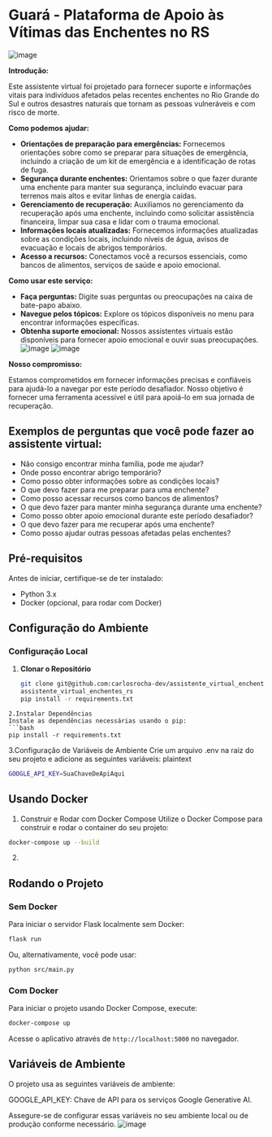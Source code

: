 # Guará - Plataforma de Apoio às Vítimas das Enchentes no RS
![image](https://github.com/carlosrocha-dev/assistente_virtual_enchentes_rs/assets/3737837/175a88d9-d82a-4e77-93ee-e9e0e4458173)

**Introdução:**

Este assistente virtual foi projetado para fornecer suporte e informações vitais para indivíduos afetados pelas recentes enchentes no Rio Grande do Sul e outros desastres naturais que tornam as pessoas vulneráveis e com risco de morte.

**Como podemos ajudar:**

* **Orientações de preparação para emergências:** Fornecemos orientações sobre como se preparar para situações de emergência, incluindo a criação de um kit de emergência e a identificação de rotas de fuga.
* **Segurança durante enchentes:** Orientamos sobre o que fazer durante uma enchente para manter sua segurança, incluindo evacuar para terrenos mais altos e evitar linhas de energia caídas.
* **Gerenciamento de recuperação:** Auxiliamos no gerenciamento da recuperação após uma enchente, incluindo como solicitar assistência financeira, limpar sua casa e lidar com o trauma emocional.
* **Informações locais atualizadas:** Fornecemos informações atualizadas sobre as condições locais, incluindo níveis de água, avisos de evacuação e locais de abrigos temporários.
* **Acesso a recursos:** Conectamos você a recursos essenciais, como bancos de alimentos, serviços de saúde e apoio emocional.

**Como usar este serviço:**

* **Faça perguntas:** Digite suas perguntas ou preocupações na caixa de bate-papo abaixo.
* **Navegue pelos tópicos:** Explore os tópicos disponíveis no menu para encontrar informações específicas.
* **Obtenha suporte emocional:** Nossos assistentes virtuais estão disponíveis para fornecer apoio emocional e ouvir suas preocupações.
![image](https://github.com/carlosrocha-dev/assistente_virtual_enchentes_rs/assets/3737837/e59950c4-9f0b-4063-a677-447143cd45f0)
![image](https://github.com/carlosrocha-dev/assistente_virtual_enchentes_rs/assets/3737837/7ed5a07a-c22a-4f97-941f-9cf5b078bb57)

**Nosso compromisso:**

Estamos comprometidos em fornecer informações precisas e confiáveis para ajudá-lo a navegar por este período desafiador. Nosso objetivo é fornecer uma ferramenta acessível e útil para apoiá-lo em sua jornada de recuperação.


## Exemplos de perguntas que você pode fazer ao assistente virtual:

- Não consigo encontrar minha família, pode me ajudar?
- Onde posso encontrar abrigo temporário?
- Como posso obter informações sobre as condições locais?
- O que devo fazer para me preparar para uma enchente?
- Como posso acessar recursos como bancos de alimentos?
- O que devo fazer para manter minha segurança durante uma enchente?
- Como posso obter apoio emocional durante este período desafiador?
- O que devo fazer para me recuperar após uma enchente?
- Como posso ajudar outras pessoas afetadas pelas enchentes?


## Pré-requisitos

Antes de iniciar, certifique-se de ter instalado:
- Python 3.x
- Docker (opcional, para rodar com Docker)

## Configuração do Ambiente

### Configuração Local

1. **Clonar o Repositório**
   ```bash
   git clone git@github.com:carlosrocha-dev/assistente_virtual_enchentes_rs.git
   assistente_virtual_enchentes_rs
   pip install -r requirements.txt
```
2.Instalar Dependências
Instale as dependências necessárias usando o pip:
```bash
pip install -r requirements.txt
```
3.Configuração de Variáveis de Ambiente
Crie um arquivo .env na raiz do seu projeto e adicione as seguintes variáveis:
plaintext
```bash
GOOGLE_API_KEY=SuaChaveDeApiAqui
```


## Usando Docker
1. Construir e Rodar com Docker Compose
Utilize o Docker Compose para construir e rodar o container do seu projeto:
```bash
docker-compose up --build
```
2.

## Rodando o Projeto

### Sem Docker

Para iniciar o servidor Flask localmente sem Docker:

```bash
flask run
```

Ou, alternativamente, você pode usar:

```bash
python src/main.py
```

### Com Docker

Para iniciar o projeto usando Docker Compose, execute:

```bash
docker-compose up
```

Acesse o aplicativo através de ```http://localhost:5000``` no navegador.

## Variáveis de Ambiente

O projeto usa as seguintes variáveis de ambiente:

GOOGLE_API_KEY: Chave de API para os serviços Google Generative AI.

Assegure-se de configurar essas variáveis no seu ambiente local ou de produção conforme necessário.
![image](https://github.com/carlosrocha-dev/assistente_virtual_enchentes_rs/assets/3737837/7223839b-b3aa-42cc-ab87-c3779190df31)
